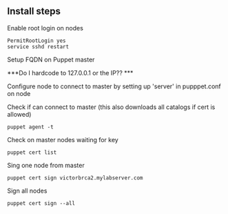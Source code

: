 ## Install steps


Enable root login on nodes

```
PermitRootLogin yes
service sshd restart
```

Setup FQDN on Puppet master

***Do I hardcode to 127.0.0.1 or the IP?? ***


Configure node to connect to master by setting up 'server' in pupppet.conf on node

Check if can connect to master (this also downloads all catalogs if cert is allowed)

```
puppet agent -t
```

Check on master nodes waiting for key

```
puppet cert list
```

Sing one node from master

```
puppet cert sign victorbrca2.mylabserver.com
```

Sign all nodes

```
puppet cert sign --all
```
